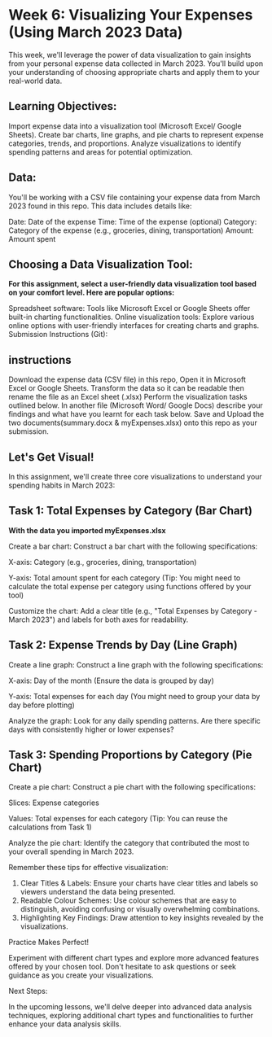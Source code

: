 # Week 6: Visualizing Your Expenses (Using March 2023 Data)

This week, we'll leverage the power of data visualization to gain insights from your personal expense data collected in March 2023. You'll build upon your understanding of choosing appropriate charts and apply them to your real-world data.

## Learning Objectives:

Import expense data into a visualization tool (Microsoft Excel/ Google Sheets).
Create bar charts, line graphs, and pie charts to represent expense categories, trends, and proportions.
Analyze visualizations to identify spending patterns and areas for potential optimization.

## Data:

You'll be working with a CSV file containing your expense data from March 2023 found in this repo. This data includes details like:

Date: Date of the expense
Time: Time of the expense (optional)
Category: Category of the expense (e.g., groceries, dining, transportation)
Amount: Amount spent

## Choosing a Data Visualization Tool:

**For this assignment, select a user-friendly data visualization tool based on your comfort level. Here are popular options:**

Spreadsheet software: Tools like Microsoft Excel or Google Sheets offer built-in charting functionalities.
Online visualization tools: Explore various online options with user-friendly interfaces for creating charts and graphs.
Submission Instructions (Git):

## instructions

Download the expense data (CSV file) in this repo, 
Open it in Microsoft Excel or Google Sheets.
Transform the data so it can be readable then rename the file as an Excel sheet (.xlsx)
Perform the visualization tasks outlined below.
In another file (Microsoft Word/ Google Docs) describe your findings and what have you learnt for each task below. 
Save and Upload the two documents(summary.docx & myExpenses.xlsx) onto this repo as your submission.

## Let's Get Visual!

In this assignment, we'll create three core visualizations to understand your spending habits in March 2023:

## Task 1: Total Expenses by Category (Bar Chart)

**With the data you imported myExpenses.xlsx**

Create a bar chart: Construct a bar chart with the following specifications:

X-axis: Category (e.g., groceries, dining, transportation)

Y-axis: Total amount spent for each category (Tip: You might need to calculate the total expense per category using functions offered by your tool)

Customize the chart: Add a clear title (e.g., "Total Expenses by Category - March 2023") and labels for both axes for readability.

## Task 2: Expense Trends by Day (Line Graph)

Create a line graph: Construct a line graph with the following specifications:

X-axis: Day of the month (Ensure the data is grouped by day)

Y-axis: Total expenses for each day (You might need to group your data by day before plotting)

Analyze the graph: Look for any daily spending patterns. Are there specific days with consistently higher or lower expenses?

## Task 3: Spending Proportions by Category (Pie Chart)

Create a pie chart: Construct a pie chart with the following specifications:

Slices: Expense categories

Values: Total expenses for each category (Tip: You can reuse the calculations from Task 1)

Analyze the pie chart: Identify the category that contributed the most to your overall spending in March 2023.

Remember these tips for effective visualization:

1. Clear Titles & Labels: Ensure your charts have clear titles and labels so viewers understand the data being presented.
2. Readable Colour Schemes: Use colour schemes that are easy to distinguish, avoiding confusing or visually overwhelming combinations.
3. Highlighting Key Findings: Draw attention to key insights revealed by the visualizations.

Practice Makes Perfect!

Experiment with different chart types and explore more advanced features offered by your chosen tool. Don't hesitate to ask questions or seek guidance as you create your visualizations.

Next Steps:

In the upcoming lessons, we'll delve deeper into advanced data analysis techniques, exploring additional chart types and functionalities to further enhance your data analysis skills.
